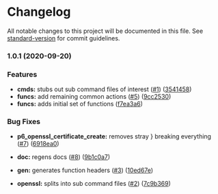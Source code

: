 # Changelog

All notable changes to this project will be documented in this file. See [standard-version](https://github.com/conventional-changelog/standard-version) for commit guidelines.

### 1.0.1 (2020-09-20)


### Features

* **cmds:** stubs out sub command files of interest ([#1](https://github.com/p6m7g8/p6openssl/issues/1)) ([3541458](https://github.com/p6m7g8/p6openssl/commit/3541458feb6dfb1382a9c142261db40939c0eb03))
* **funcs:** add remaining common actions ([#5](https://github.com/p6m7g8/p6openssl/issues/5)) ([9cc2530](https://github.com/p6m7g8/p6openssl/commit/9cc2530a9a505054f49248529c40629ed998cae0))
* **funcs:** adds initial set of functions ([f7ea3a6](https://github.com/p6m7g8/p6openssl/commit/f7ea3a61732cb958db92cf31cddd1b9d41173af1))


### Bug Fixes

* **p6_openssl_certificate_create:** removes stray } breaking everything ([#7](https://github.com/p6m7g8/p6openssl/issues/7)) ([6918ea0](https://github.com/p6m7g8/p6openssl/commit/6918ea039311caaa6dec1adb2972ac0fa42f5479))


* **doc:** regens docs ([#8](https://github.com/p6m7g8/p6openssl/issues/8)) ([9b1c0a7](https://github.com/p6m7g8/p6openssl/commit/9b1c0a7b7877d068a513c841b39eafbf14650c20))
* **gen:** generates function headers ([#3](https://github.com/p6m7g8/p6openssl/issues/3)) ([10ed67e](https://github.com/p6m7g8/p6openssl/commit/10ed67ee94f60efc5a476a43b375a541a26ee8ab))
* **openssl:** splits into sub command files ([#2](https://github.com/p6m7g8/p6openssl/issues/2)) ([7c9b369](https://github.com/p6m7g8/p6openssl/commit/7c9b3697e668275261c10f8752ad0d3a1b1c887d))
